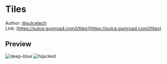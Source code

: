 # Tiles
Author: [@sulcetech](https://sulce.gumroad.com)  
Link: [https://sulce.gumroad.com/l/tiles](https://sulce.gumroad.com/l/tiles)
## Preview
![deep-blue](./deep-blue.png)
![hijacked](./hijacked.png)
